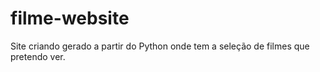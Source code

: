 # filme-website
Site criando gerado a partir do Python onde tem a seleção de filmes que pretendo ver.
